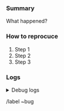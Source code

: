 <!--
	Please read the wiki article for how to debug apk-polkit:
	https://gitlab.alpinelinux.org/Cogitri/apk-polkit/-/wikis/Debugging
	and attach the debug log to the issue.
-->

### Summary
What happened?

### How to reprocuce
1. Step 1
2. Step 2
3. Step 3

### Logs

<details>
<summary>Debug logs</summary>

```
Put logs here
```

</details>

<!-- Don't edit the line below -->
/label ~bug
